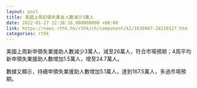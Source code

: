 ```yaml
---
layout: post
title: 美國上周初領失業金人數減少3萬人
date: 2022-01-27 22:38:16.000000000 +08:00
link: https://news.rthk.hk/rthk/ch/component/k2/1630967-20220127.htm
categories: rthk
---
```


美國上周新申領失業援助人數減少3萬人，減至26萬人，符合市場預期；4周平均新申領失業援助人數增加1.5萬人，增至24.7萬人。

數據又顯示，持續申領失業援助人數增加5.1萬人，達到167.5萬人，多過市場預期。
